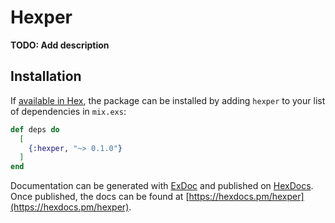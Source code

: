 # Hexper

**TODO: Add description**

## Installation

If [available in Hex](https://hex.pm/docs/publish), the package can be installed
by adding `hexper` to your list of dependencies in `mix.exs`:

```elixir
def deps do
  [
    {:hexper, "~> 0.1.0"}
  ]
end
```

Documentation can be generated with [ExDoc](https://github.com/elixir-lang/ex_doc)
and published on [HexDocs](https://hexdocs.pm). Once published, the docs can
be found at [https://hexdocs.pm/hexper](https://hexdocs.pm/hexper).


